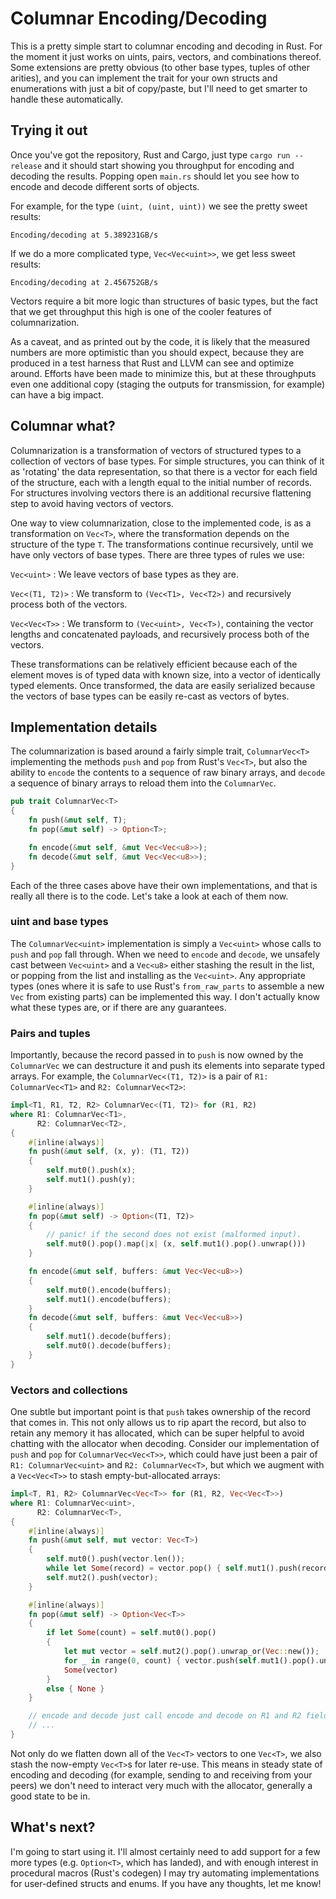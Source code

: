 # Columnar Encoding/Decoding #

This is a pretty simple start to columnar encoding and decoding in Rust. For the moment it just works on uints, pairs, vectors, and combinations thereof. Some extensions are pretty obvious (to other base types, tuples of other arities), and you can implement the trait for your own structs and enumerations with just a bit of copy/paste, but I'll need to get smarter to handle these automatically.


## Trying it out ##

Once you've got the repository, Rust and Cargo, just type `cargo run --release` and it should start showing you throughput for encoding and decoding the results. Popping open `main.rs` should let you see how to encode and decode different sorts of objects.

For example, for the type `(uint, (uint, uint))` we see the pretty sweet results:
```
Encoding/decoding at 5.389231GB/s
```
If we do a more complicated type, `Vec<Vec<uint>>`, we get less sweet results:
```
Encoding/decoding at 2.456752GB/s
```
Vectors require a bit more logic than structures of basic types, but the fact that we get throughput this high is one of the cooler features of columnarization.

As a caveat, and as printed out by the code, it is likely that the measured numbers are more optimistic than you should expect, because they are produced in a test harness that Rust and LLVM can see and optimize around. Efforts have been made to minimize this, but at these throughputs even one additional copy (staging the outputs for transmission, for example) can have a big impact.

## Columnar what? ##

Columnarization is a transformation of vectors of structured types to a collection of vectors of base types. For simple structures, you can think of it as 'rotating' the data representation, so that there is a vector for each field of the structure, each with a length equal to the initial number of records. For structures involving vectors there is an additional recursive flattening step to avoid having vectors of vectors.

One way to view columnarization, close to the implemented code, is as a transformation on `Vec<T>`, where the transformation depends on the structure of the type `T`. The transformations continue recursively, until we have only vectors of base types. There are three types of rules we use:

`Vec<uint>` : We leave vectors of base types as they are.

`Vec<(T1, T2)>` : We transform to `(Vec<T1>, Vec<T2>)` and recursively process both of the vectors.

`Vec<Vec<T>>` : We transform to `(Vec<uint>, Vec<T>)`, containing the vector lengths and concatenated payloads, and recursively process both of the vectors.

These transformations can be relatively efficient because each of the element moves is of typed data with known size, into a vector of identically typed elements. Once transformed, the data are easily serialized because the vectors of base types can be easily re-cast as vectors of bytes.

## Implementation details ##

The columnarization is based around a fairly simple trait, `ColumnarVec<T>` implementing the methods `push` and `pop` from Rust's `Vec<T>`, but also the ability to `encode` the contents to a sequence of raw binary arrays, and `decode` a sequence of binary arrays to reload them into the `ColumnarVec`.

```rust
pub trait ColumnarVec<T>
{
    fn push(&mut self, T);
    fn pop(&mut self) -> Option<T>;

    fn encode(&mut self, &mut Vec<Vec<u8>>);
    fn decode(&mut self, &mut Vec<Vec<u8>>);
}
```

Each of the three cases above have their own implementations, and that is really all there is to the code. Let's take a look at each of them now.

### uint and base types ###

The `ColumnarVec<uint>` implementation is simply a `Vec<uint>` whose calls to `push` and `pop` fall through. When we need to `encode` and `decode`, we unsafely cast between `Vec<uint>` and a `Vec<u8>` either stashing the result in the list, or popping from the list and installing as the `Vec<uint>`. Any appropriate types (ones where it is safe to use Rust's `from_raw_parts` to assemble a new `Vec` from existing parts) can be implemented this way. I don't actually know what these types are, or if there are any guarantees.

### Pairs and tuples ###

Importantly, because the record passed in to `push` is now owned by the `ColumnarVec` we can destructure it and push its elements into
separate typed arrays. For example, the `ColumnarVec<(T1, T2)>` is a pair of `R1: ColumnarVec<T1>` and `R2: ColumnarVec<T2>`:

```rust
impl<T1, R1, T2, R2> ColumnarVec<(T1, T2)> for (R1, R2)
where R1: ColumnarVec<T1>,
      R2: ColumnarVec<T2>,
{
    #[inline(always)]
    fn push(&mut self, (x, y): (T1, T2))
    {
        self.mut0().push(x);
        self.mut1().push(y);
    }

    #[inline(always)]
    fn pop(&mut self) -> Option<(T1, T2)>
    {
        // panic! if the second does not exist (malformed input).
        self.mut0().pop().map(|x| (x, self.mut1().pop().unwrap()))
    }

    fn encode(&mut self, buffers: &mut Vec<Vec<u8>>)
    {
        self.mut0().encode(buffers);
        self.mut1().encode(buffers);
    }
    fn decode(&mut self, buffers: &mut Vec<Vec<u8>>)
    {
        self.mut1().decode(buffers);
        self.mut0().decode(buffers);
    }
}
```

### Vectors and collections ###

One subtle but important point is that `push` takes ownership of the record that comes in. This not only allows us to rip apart the record, but also to retain any memory it has allocated, which can be super helpful to avoid chatting with the allocator when decoding. Consider our implementation of `push` and `pop` for `ColumnarVec<Vec<T>>`, which could have just been a pair of `R1: ColumnarVec<uint>` and `R2: ColumnarVec<T>`, but which we augment with a `Vec<Vec<T>>` to stash empty-but-allocated arrays:

```rust
impl<T, R1, R2> ColumnarVec<Vec<T>> for (R1, R2, Vec<Vec<T>>)
where R1: ColumnarVec<uint>,
      R2: ColumnarVec<T>,
{
    #[inline(always)]
    fn push(&mut self, mut vector: Vec<T>)
    {
        self.mut0().push(vector.len());
        while let Some(record) = vector.pop() { self.mut1().push(record); }
        self.mut2().push(vector);
    }

    #[inline(always)]
    fn pop(&mut self) -> Option<Vec<T>>
    {
        if let Some(count) = self.mut0().pop()
        {
            let mut vector = self.mut2().pop().unwrap_or(Vec::new());
            for _ in range(0, count) { vector.push(self.mut1().pop().unwrap()); }
            Some(vector)
        }
        else { None }
    }

    // encode and decode just call encode and decode on R1 and R2 fields
    // ...
}
```

Not only do we flatten down all of the `Vec<T>` vectors to one `Vec<T>`, we also stash the now-empty `Vec<T>`s for later re-use. This means in steady state of encoding and decoding (for example, sending to and receiving from your peers) we don't need to interact very much with the allocator, generally a good state to be in.

## What's next? ##

I'm going to start using it. I'll almost certainly need to add support for a few more types (e.g. `Option<T>`, which has landed), and with enough interest in procedural macros (Rust's codegen) I may try automating implementations for user-defined structs and enums. If you have any thoughts, let me know!
